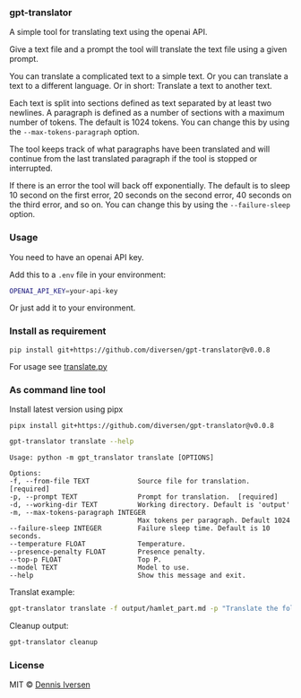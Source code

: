 ### gpt-translator

A simple tool for translating text using the openai API.

Give a text file and a prompt the tool will translate the text file using a given prompt.

You can translate a complicated text to a simple text. Or you can translate a text to a different language. Or in short: Translate a text to another text.

Each text is split into sections defined as text separated by at least two newlines. A paragraph is defined as a number of sections with a maximum number of tokens. The default is 1024 tokens. You can change this by using the `--max-tokens-paragraph` option.

The tool keeps track of what paragraphs have been translated and will continue from the last translated paragraph if the tool is stopped or interrupted.

If there is an error the tool will back off exponentially. The default is to sleep 10 second on the first error, 20 seconds on the second error, 40 seconds on the third error, and so on. You can change this by using the `--failure-sleep` option.

### Usage

You need to have an openai API key.

Add this to a `.env` file in your environment:

```bash
OPENAI_API_KEY=your-api-key
```

Or just add it to your environment.

### Install as requirement

<!-- LATEST-VERSION-PIP -->
	pip install git+https://github.com/diversen/gpt-translator@v0.0.8

For usage see [translate.py](translate.py)

### As command line tool

Install latest version using pipx

<!-- LATEST-VERSION-PIPX -->
	pipx install git+https://github.com/diversen/gpt-translator@v0.0.8


```bash
gpt-translator translate --help
```
    Usage: python -m gpt_translator translate [OPTIONS]

    Options:
    -f, --from-file TEXT            Source file for translation.  [required]
    -p, --prompt TEXT               Prompt for translation.  [required]
    -d, --working-dir TEXT          Working directory. Default is 'output'
    -m, --max-tokens-paragraph INTEGER
                                    Max tokens per paragraph. Default 1024
    --failure-sleep INTEGER         Failure sleep time. Default is 10 seconds.
    --temperature FLOAT             Temperature.
    --presence-penalty FLOAT        Presence penalty.
    --top-p FLOAT                   Top P.
    --model TEXT                    Model to use.
    --help                          Show this message and exit.

Translat example: 

```bash
gpt-translator translate -f output/hamlet_part.md -p "Translate the following two scenes from Hamlet by Shakespeare to a modern version so that it is easier to understand. It should be as simple as possible, but no simpler."

```

Cleanup output:

```bash
gpt-translator cleanup
```

### License

MIT © [Dennis Iversen](https://github.com/diversen)